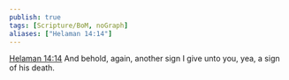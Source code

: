 ```yaml
---
publish: true
tags: [Scripture/BoM, noGraph]
aliases: ["Helaman 14:14"]
---
```

[Helaman 14:14](https://churchofjesuschrist.org/study/scriptures/bofm/hel/14?lang=eng&id=p14#p14) And behold, again, another sign I give unto you, yea, a sign of his death.
